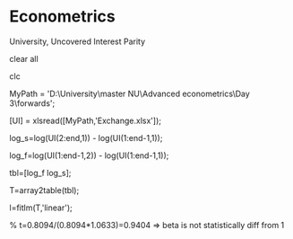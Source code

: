 # Econometrics
University, Uncovered Interest Parity

clear all

clc

MyPath = 'D:\University\master NU\Advanced econometrics\Day 3\forwards\';

[UI] = xlsread([MyPath,'Exchange.xlsx']);

log_s=log(UI(2:end,1)) - log(UI(1:end-1,1));

log_f=log(UI(1:end-1,2)) - log(UI(1:end-1,1));

tbl=[log_f log_s];

T=array2table(tbl);

l=fitlm(T,'linear');

% t=0.8094/(0.8094*1.0633)=0.9404 => beta is not statistically diff from 1
